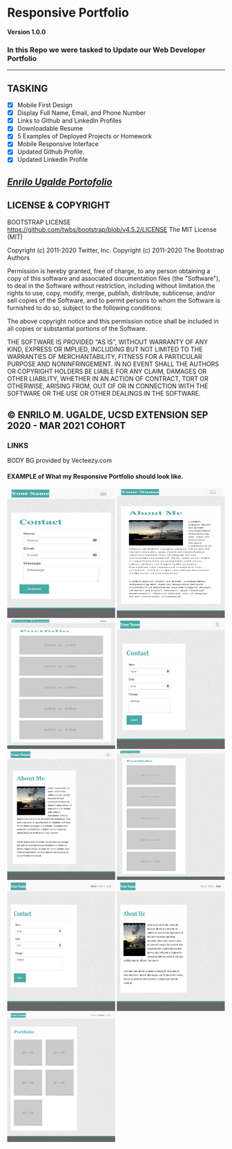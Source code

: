 # Responsive Portfolio
**Version 1.0.0**
### In this Repo we were tasked to Update our Web Developer Portfolio
--- 
## TASKING
- [X] Mobile First Design
- [X] Display Full Name, Email, and Phone Number
- [X] Links to Github and LinkedIn Profiles
- [X] Downloadable Resume
- [X] 5 Examples of Deployed Projects or Homework
- [X] Mobile Responsive Interface
- [X] Updated Github Profile.
- [X] Updated LinkedIn Profile

<a href="https://jruuuu.github.io/">***Enrilo Ugalde Portofolio***</a>
---
## LICENSE & COPYRIGHT
BOOTSTRAP LICENSE
https://github.com/twbs/bootstrap/blob/v4.5.2/LICENSE
The MIT License (MIT)

Copyright (c) 2011-2020 Twitter, Inc.
Copyright (c) 2011-2020 The Bootstrap Authors

Permission is hereby granted, free of charge, to any person obtaining a copy
of this software and associated documentation files (the "Software"), to deal
in the Software without restriction, including without limitation the rights
to use, copy, modify, merge, publish, distribute, sublicense, and/or sell
copies of the Software, and to permit persons to whom the Software is
furnished to do so, subject to the following conditions:

The above copyright notice and this permission notice shall be included in
all copies or substantial portions of the Software.

THE SOFTWARE IS PROVIDED "AS IS", WITHOUT WARRANTY OF ANY KIND, EXPRESS OR
IMPLIED, INCLUDING BUT NOT LIMITED TO THE WARRANTIES OF MERCHANTABILITY,
FITNESS FOR A PARTICULAR PURPOSE AND NONINFRINGEMENT. IN NO EVENT SHALL THE
AUTHORS OR COPYRIGHT HOLDERS BE LIABLE FOR ANY CLAIM, DAMAGES OR OTHER
LIABILITY, WHETHER IN AN ACTION OF CONTRACT, TORT OR OTHERWISE, ARISING FROM,
OUT OF OR IN CONNECTION WITH THE SOFTWARE OR THE USE OR OTHER DEALINGS IN
THE SOFTWARE.

&copy; ENRILO M. UGALDE, UCSD EXTENSION SEP 2020 - MAR 2021 COHORT
----
### LINKS
BODY BG provided by Vecteezy.com
#### EXAMPLE of What my Responsive Portfolio should look like.

<img src="assets/images/samples/400-contact.png" alt="400 contact" title="400 contact" width="250px" height="300px"/>

<img src="assets/images/samples/400-index.png" alt="400 index" title="400 index" width="250px" height="300px"/>

<img src="assets/images/samples/400-portfolio.png" alt="400 portfolio" title="400 portfolio" width="250px" height="300px"/>

<img src="assets/images/samples/768-contact.png" alt="768 contact" title="768 contact" width="250px" height="300px"/>

<img src="assets/images/samples/768-index.png" alt="768 index" title="768 index" width="250px" height="300px"/>

<img src="assets/images/samples/768-portfolio.png" alt="768 portfolio" title="768 portfolio" width="250px" height="300px"/>

<img src="assets/images/samples/992-contact.png" alt="992 contact" title="992 contact" width="250px" height="300px"/>

<img src="assets/images/samples/992-index.png" alt="992 index" title="992 index" width="250px" height="300px"/>

<img src="assets/images/samples/992-portfolio.png" alt="992 portfolio" title="992 portfolio" width="250px" height="300px"/>
